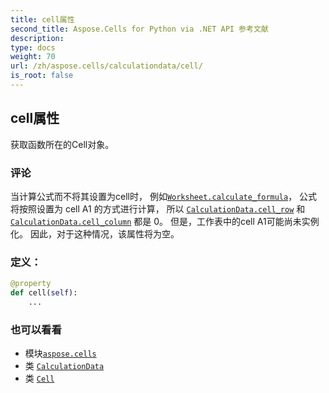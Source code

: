 ```yaml
---
title: cell属性
second_title: Aspose.Cells for Python via .NET API 参考文献
description:
type: docs
weight: 70
url: /zh/aspose.cells/calculationdata/cell/
is_root: false
---
```

## cell属性

获取函数所在的Cell对象。

### 评论

当计算公式而不将其设置为cell时，
例如[`Worksheet.calculate_formula`](/cells/python-net/zh/aspose.cells/worksheet/calculate_formula)，
公式将按照设置为 cell A1 的方式进行计算，
所以 [`CalculationData.cell_row`](/cells/python-net/zh/aspose.cells/calculationdata#cell_row) 和 [`CalculationData.cell_column`](/cells/python-net/zh/aspose.cells/calculationdata#cell_column) 都是 0。
但是，工作表中的cell A1可能尚未实例化。
因此，对于这种情况，该属性将为空。
### 定义：
```python
@property
def cell(self):
    ...
```

### 也可以看看
* 模块[`aspose.cells`](../../)
* 类 [`CalculationData`](/cells/python-net/zh/aspose.cells/calculationdata)
* 类 [`Cell`](/cells/python-net/zh/aspose.cells/cell)
